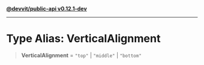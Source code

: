 [**@devvit/public-api v0.12.1-dev**](../../../../../../README.md)

---

# Type Alias: VerticalAlignment

> **VerticalAlignment** = `"top"` \| `"middle"` \| `"bottom"`

